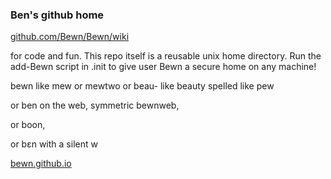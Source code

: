 ### Ben's github home
[github.com/Bewn/Bewn/wiki](https://github.com/Bewn/Bewn/wiki)


for code and fun. This repo itself is a reusable unix home directory.
Run the add-Bewn script in .init to give user Bewn a secure home on any machine!

bewn like mew or mewtwo or beau- like beauty spelled like pew

or ben on the web, symmetric bewnweb,

or boon, 

or bεn with a silent w

[bewn.github.io](https://bewn.github.io)


